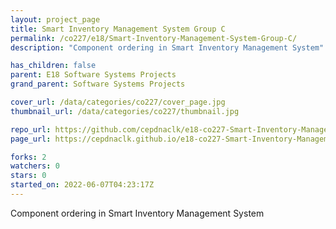 ```yaml
---
layout: project_page
title: Smart Inventory Management System Group C
permalink: /co227/e18/Smart-Inventory-Management-System-Group-C/
description: "Component ordering in Smart Inventory Management System"

has_children: false
parent: E18 Software Systems Projects
grand_parent: Software Systems Projects

cover_url: /data/categories/co227/cover_page.jpg
thumbnail_url: /data/categories/co227/thumbnail.jpg

repo_url: https://github.com/cepdnaclk/e18-co227-Smart-Inventory-Management-System-Group-C
page_url: https://cepdnaclk.github.io/e18-co227-Smart-Inventory-Management-System-Group-C

forks: 2
watchers: 0
stars: 0
started_on: 2022-06-07T04:23:17Z
---
```

Component ordering in Smart Inventory Management System

